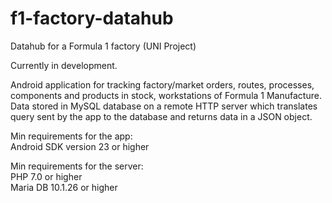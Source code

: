 # f1-factory-datahub
Datahub for a Formula 1 factory (UNI Project) 

Currently in development.  

Android application for tracking factory/market orders, routes, processes, components and products in stock, workstations of Formula 1 Manufacture.  
Data stored in MySQL database on a remote HTTP server which translates query sent by the app to the database and returns data in a JSON object.  

Min requirements for the app:  
Android SDK version 23 or higher  

Min requirements for the server:  
PHP 7.0 or higher  
Maria DB 10.1.26 or higher
